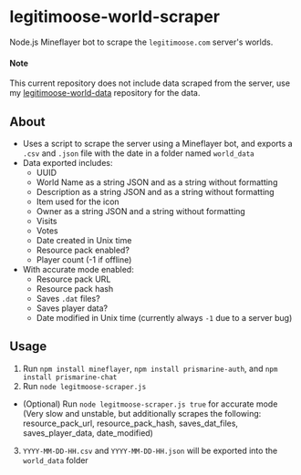 # legitimoose-world-scraper
Node.js Mineflayer bot to scrape the `legitimoose.com` server's worlds.

#### Note
This current repository does not include data scraped from the server, use my [legitimoose-world-data](https://github.com/unin-able/legitimoose-world-data) repository for the data.

## About
- Uses a script to scrape the server using a Mineflayer bot, and exports a `.csv` and `.json` file with the date in a folder named `world_data`
- Data exported includes:
  - UUID
  - World Name as a string JSON and as a string without formatting
  - Description as a string JSON and as a string without formatting
  - Item used for the icon
  - Owner as a string JSON and a string without formatting
  - Visits
  - Votes
  - Date created in Unix time
  - Resource pack enabled?
  - Player count (-1 if offline)
- With accurate mode enabled:
  - Resource pack URL
  - Resource pack hash
  - Saves `.dat` files?
  - Saves player data?
  - Date modified in Unix time (currently always `-1` due to a server bug)

## Usage
1. Run `npm install mineflayer`, `npm install prismarine-auth`, and `npm install prismarine-chat`
2. Run `node legitmoose-scraper.js`
 - (Optional) Run `node legitmoose-scraper.js true` for accurate mode (Very slow and unstable, but additionally scrapes the following: resource_pack_url, resource_pack_hash, saves_dat_files, saves_player_data, date_modified)
3. `YYYY-MM-DD-HH.csv` and `YYYY-MM-DD-HH.json` will be exported into the  `world_data` folder
